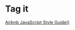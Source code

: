 # Tag it

[Airbnb JavaScript Style Guide()](https://github.com/airbnb/javascript/blob/master/README.md)
